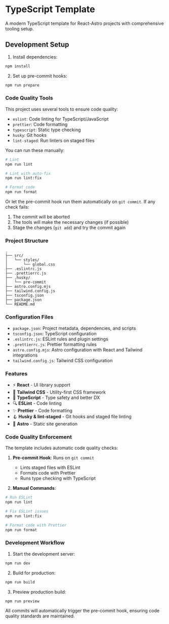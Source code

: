 # TypeScript Template

A modern TypeScript template for React-Astro projects with comprehensive tooling setup.

## Development Setup

1. Install dependencies:
```bash
npm install
```

2. Set up pre-commit hooks:
```bash
npm run prepare
```

### Code Quality Tools

This project uses several tools to ensure code quality:
- `eslint`: Code linting for TypeScript/JavaScript
- `prettier`: Code formatting
- `typescript`: Static type checking
- `husky`: Git hooks
- `lint-staged`: Run linters on staged files

You can run these manually:
```bash
# Lint
npm run lint

# Lint with auto-fix
npm run lint:fix

# Format code
npm run format
```

Or let the pre-commit hook run them automatically on `git commit`. If any check fails:
1. The commit will be aborted
2. The tools will make the necessary changes (if possible)
3. Stage the changes (`git add`) and try the commit again

### Project Structure
```
.
├── src/
│   └── styles/
│       └── global.css
├── .eslintrc.js
├── .prettierrc.js
├── .husky/
│   └── pre-commit
├── astro.config.mjs
├── tailwind.config.js
├── tsconfig.json
├── package.json
└── README.md
```

### Configuration Files
- `package.json`: Project metadata, dependencies, and scripts
- `tsconfig.json`: TypeScript configuration
- `.eslintrc.js`: ESLint rules and plugin settings
- `.prettierrc.js`: Prettier formatting rules
- `astro.config.mjs`: Astro configuration with React and Tailwind integrations
- `tailwind.config.js`: Tailwind CSS configuration

### Features

- ⚡️ **React** - UI library support
- 🎨 **Tailwind CSS** - Utility-first CSS framework
- 📝 **TypeScript** - Type safety and better DX
- 🔍 **ESLint** - Code linting
- ✨ **Prettier** - Code formatting
- 🪝 **Husky & lint-staged** - Git hooks and staged file linting
- 🚀 **Astro** - Static site generation

### Code Quality Enforcement

The template includes automatic code quality checks:

1. **Pre-commit Hook**: Runs on `git commit`
   - Lints staged files with ESLint
   - Formats code with Prettier
   - Runs type checking with TypeScript

2. **Manual Commands**:
```bash
# Run ESLint
npm run lint

# Fix ESLint issues
npm run lint:fix

# Format code with Prettier
npm run format
```

### Development Workflow

1. Start the development server:
```bash
npm run dev
```

2. Build for production:
```bash
npm run build
```

3. Preview production build:
```bash
npm run preview
```

All commits will automatically trigger the pre-commit hook, ensuring code quality standards are maintained.
